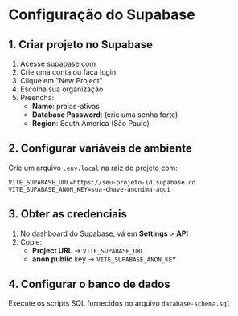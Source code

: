 # Configuração do Supabase

## 1. Criar projeto no Supabase

1. Acesse [supabase.com](https://supabase.com)
2. Crie uma conta ou faça login
3. Clique em "New Project"
4. Escolha sua organização
5. Preencha:
   - **Name**: praias-ativas
   - **Database Password**: (crie uma senha forte)
   - **Region**: South America (São Paulo)

## 2. Configurar variáveis de ambiente

Crie um arquivo `.env.local` na raiz do projeto com:

```env
VITE_SUPABASE_URL=https://seu-projeto-id.supabase.co
VITE_SUPABASE_ANON_KEY=sua-chave-anonima-aqui
```

## 3. Obter as credenciais

1. No dashboard do Supabase, vá em **Settings** > **API**
2. Copie:
   - **Project URL** → `VITE_SUPABASE_URL`
   - **anon public** key → `VITE_SUPABASE_ANON_KEY`

## 4. Configurar o banco de dados

Execute os scripts SQL fornecidos no arquivo `database-schema.sql`
